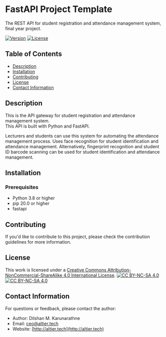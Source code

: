 # FastAPI Project Template

The REST API for student registration and attendance management system, final year project. 

[![Version](https://img.shields.io/badge/version-0.1-brightgreen.svg)](https://pypi.org/project/ad-topic-recommender/)
[![License](https://img.shields.io/badge/license-CC%20BY--NC--SA%204.0-blue.svg)](https://creativecommons.org/licenses/by-nc-sa/4.0/)

## Table of Contents

- [Description](#description)
- [Installation](#installation)
- [Contributing](#contributing)
- [License](#license)
- [Contact Information](#contact-information)

## Description

This is the API gateway for student registration and attendance management system.  
This API is built with Python and FastAPI. 
 
Lecturers and students can use this system for automating the attendance management process. 
Uses face recognition for student identification and attendance management. 
Alternatively, fingerprint recognition and student ID barcode scanning can be used for student 
identification and attendance management.

## Installation

### Prerequisites

- Python 3.8 or higher
- pip 20.0 or higher
- fastapi

## Contributing

If you'd like to contribute to this project, please check the contribution guidelines for more information.

## License

This work is licensed under a
[Creative Commons Attribution-NonCommercial-ShareAlike 4.0 International License][cc-by-nc-sa].
[![CC BY-NC-SA 4.0][cc-by-nc-sa-shield]][cc-by-nc-sa]  
[![CC BY-NC-SA 4.0][cc-by-nc-sa-image]][cc-by-nc-sa] 

[cc-by-nc-sa]: http://creativecommons.org/licenses/by-nc-sa/4.0/
[cc-by-nc-sa-image]: https://licensebuttons.net/l/by-nc-sa/4.0/88x31.png
[cc-by-nc-sa-shield]: https://img.shields.io/badge/License-CC%20BY--NC--SA%204.0-lightgrey.svg

## Contact Information

For questions or feedback, please contact the author:

- Author: Dilshan M. Karunarathne
- Email: ceo@altier.tech
- Website: [http://altier.tech](http://altier.tech)

